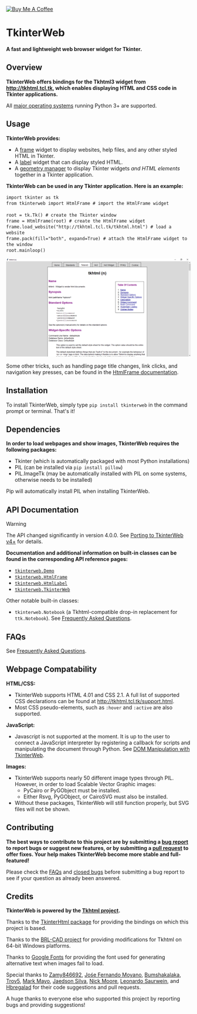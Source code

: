 <a href="https://www.buymeacoffee.com/andereoo" target="_blank"><img src="https://cdn.buymeacoffee.com/buttons/v2/default-violet.png" alt="Buy Me A Coffee" style="height: 35px !important;width: 140px !important;" ></a>

# TkinterWeb 
**A fast and lightweight web browser widget for Tkinter.**

## Overview
**TkinterWeb offers bindings for the Tkhtml3 widget from http://tkhtml.tcl.tk, which enables displaying HTML and CSS code in Tkinter applications.**

All [major operating systems](/docs/FAQ.md#a-note-on-tkhtml-binaries) running Python 3+ are supported. 

## Usage

**TkinterWeb provides:**
* A [frame](/docs/HTMLFRAME.md) widget to display websites, help files, and any other styled HTML in Tkinter.
* A [label](/docs/HTMLLABEL.md) widget that can display styled HTML.
* A [geometry manager](/docs/GEOMETRY.md) to display Tkinter widgets *and HTML elements* together in a Tkinter application.

**TkinterWeb can be used in any Tkinter application. Here is an example:**
```
import tkinter as tk
from tkinterweb import HtmlFrame # import the HtmlFrame widget

root = tk.Tk() # create the Tkinter window
frame = HtmlFrame(root) # create the HtmlFrame widget
frame.load_website("http://tkhtml.tcl.tk/tkhtml.html") # load a website
frame.pack(fill="both", expand=True) # attach the HtmlFrame widget to the window
root.mainloop()
```
![TkinterWeb](/images/tkinterweb-tkhtml.png)

Some other tricks, such as handling page title changes, link clicks, and navigation key presses, can be found in the [HtmlFrame documentation](/docs/HTMLFRAME.md#tips-and-tricks).

## Installation
To install TkinterWeb, simply type `pip install tkinterweb` in the command prompt or terminal. That's it!

## Dependencies
**In order to load webpages and show images, TkinterWeb requires the following packages:**
* Tkinter (which is automatically packaged with most Python installations)
* PIL (can be installed via `pip install pillow`)
* PIL.ImageTk (may be automatically installed with PIL on some systems, otherwise needs to be installed)

Pip will automatically install PIL when installing TkinterWeb.

## API Documentation

> [!WARNING]
> The API changed significantly in version 4.0.0. See [Porting to TkinterWeb v4+](/docs/UPGRADING.md) for details.

**Documentation and additional information on built-in classes can be found in the corresponding API reference pages:**
* [`tkinterweb.Demo`](/docs/DEMO.md)
* [`tkinterweb.HtmlFrame`](/docs/HTMLFRAME.md)
* [`tkinterweb.HtmlLabel`](/docs/HTMLLABEL.md)
* [`tkinterweb.TkinterWeb`](/docs/TKINTERWEB.md)

Other notable built-in classes:
* `tkinterweb.Notebook` (a Tkhtml-compatible drop-in replacement for `ttk.Notebook`). See [Frequently Asked Questions](https://github.com/Andereoo/TkinterWeb/blob/main/docs/FAQ.md).

## FAQs
See [Frequently Asked Questions](https://github.com/Andereoo/TkinterWeb/blob/main/docs/FAQ.md).

## Webpage Compatability
**HTML/CSS:**
* TkinterWeb supports HTML 4.01 and CSS 2.1. A full list of supported CSS declarations can be found at http://tkhtml.tcl.tk/support.html. 
* Most CSS pseudo-elements, such as `:hover` and `:active` are also supported. 

**JavaScript:**
* Javascript is not supported at the moment. It is up to the user to connect a JavaScript interpreter by registering a callback for scripts and manipulating the document through Python. See [DOM Manipulation with TkinterWeb](/docs/DOM.md).

**Images:**
* TkinterWeb supports nearly 50 different image types through PIL. However, in order to load Scalable Vector Graphic images:
    * PyCairo or PyGObject must be installed. 
    * Either Rsvg, PyGObject, or CairoSVG must also be installed. 
* Without these packages, TkinterWeb will still function properly, but SVG files will not be shown.

## Contributing
**The best ways to contribute to this project are by submitting a [bug report](https://github.com/Andereoo/TkinterWeb/issues/new) to report bugs or suggest new features, or by submitting a [pull request](https://github.com/Andereoo/TkinterWeb/pulls) to offer fixes. Your help makes TkinterWeb become more stable and full-featured!**

Please check the [FAQs](https://github.com/Andereoo/TkinterWeb/blob/main/docs/FAQ.md) and [closed bugs](https://github.com/Andereoo/TkinterWeb/issues?q=is%3Aissue) before submitting a bug report to see if your question as already been answered.

## Credits
**TkinterWeb is powered by the [Tkhtml project](http://tkhtml.tcl.tk/index.html).**

Thanks to the [TkinterHtml package](https://bitbucket.org/aivarannamaa/tkinterhtml) for providing the bindings on which this project is based.

Thanks to the [BRL-CAD project](https://github.com/BRL-CAD/brlcad) for providing modifications for Tkhtml on 64-bit Windows platforms.

Thanks to [Google Fonts](https://github.com/google/fonts) for providing the font used for generating alternative text when images fail to load.

Special thanks to [Zamy846692](https://github.com/Zamy846692), [Jośe Fernando Moyano](https://github.com/jofemodo), [Bumshakalaka](https://github.com/Bumshakalaka), [Trov5](https://github.com/TRVRStash), [Mark Mayo](https://github.com/marksmayo), [Jaedson Silva](https://github.com/jaedsonpys), [Nick Moore](https://github.com/nickzoic), [Leonardo Saurwein](https://github.com/Sau1707), and [Hbregalad](https://github.com/hbregalad) for their code suggestions and pull requests.

A huge thanks to everyone else who supported this project by reporting bugs and providing suggestions!
